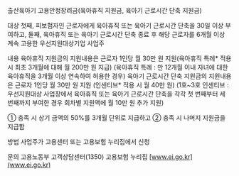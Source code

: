 출산육아기 고용안정장려금(육아휴직 지원금, 육아기 근로시간 단축 지원금)

대상
첫째, 피보험자인 근로자에게 육아휴직 또는 육아기 근로시간 단축을 30일 이상 부여하고, 둘째, 육아휴직 또는 육아기 근로시간 단축 종료 후 해당 근로자를 6개월 이상 계속 고용한 우선지원대상기업 사업주

내용
 육아휴직 지원금의 지원내용은 근로자 1인당 월 30만 원 지원(육아휴직 특례* 적용 시 최초 3개월에 대해 월 200만 원 지급) (육아휴직 특례 : 만 12개월 이내 자녀에 대한 육아휴직을 3개월 이상 연속하여 허용한 경우)
 육아기 근로시간 단축 지원금의 지원내용은 근로자 1인당 월 30만 원 지원 (인센티브* 적용 시 월 40만 원) (1호~3호 인센티브 : 우선지원대상 사업장에서 육아휴직 또는 육아기 근로시간 단축을 각각 첫 번째부터 세 번째까지 부여한 경우 회차별 지원액에 월 10만 원 추가 지원)
 
 ① 충족 시 상기 금액의 50%를 3개월 단위로 지급하고 ② 충족 시 나머지 지원금을 지급함

방법
 사업주가 고용센터 또는 고용보험 누리집에서 신청

문의
 고용노동부 고객상담센터(1350)
 고용보험 누리집 [www.ei.go.kr](www.ei.go.kr)
